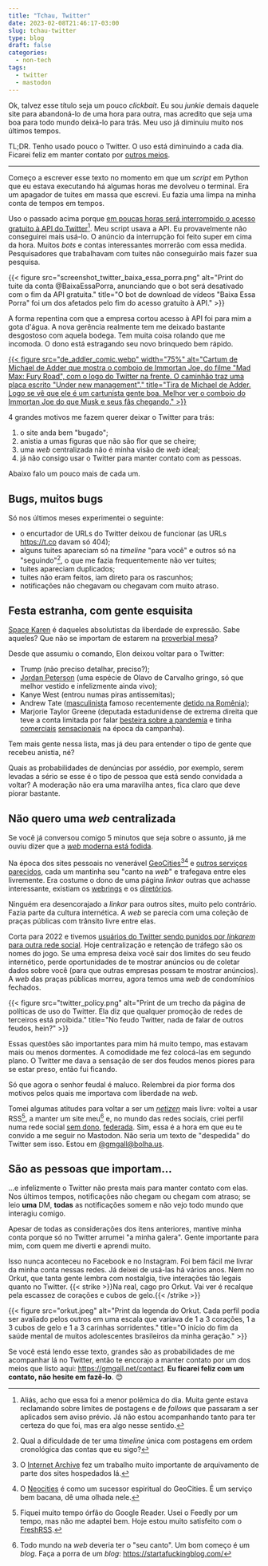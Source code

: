 ```yaml
---
title: "Tchau, Twitter"
date: 2023-02-08T21:46:17-03:00
slug: tchau-twitter
type: blog
draft: false
categories:
  - non-tech
tags:
  - twitter
  - mastodon
---
```

Ok, talvez esse título seja um pouco *clickbait*. Eu sou *junkie* demais daquele site para abandoná-lo de uma hora para outra, mas acredito que seja uma boa para todo mundo deixá-lo para trás. Meu uso já diminuiu muito nos últimos tempos.

TL;DR. Tenho usado pouco o Twitter. O uso está diminuindo a cada dia. Ficarei feliz em manter contato por [outros meios](/contact).

----

Começo a escrever esse texto no momento em que um *script* em Python que eu estava executando há algumas horas me devolveu o terminal. Era um apagador de tuites em massa que escrevi. Eu fazia uma limpa na minha conta de tempos em tempos.

Uso o passado acima porque [em poucas horas será interrompido o acesso gratuito à API do Twitter](https://twitter.com/TwitterDev/status/1621026986784337922)[^1]. Meu script usava a API. Eu provavelmente não conseguirei mais usá-lo. O anúncio da interrupção foi feito super em cima da hora. Muitos *bots* e contas interessantes morrerão com essa medida. Pesquisadores que trabalhavam com tuites não conseguirão mais fazer sua pesquisa.

{{< figure src="screenshot_twitter_baixa_essa_porra.png" alt="Print do tuite da conta @BaixaEssaPorra, anunciando que o bot será desativado com o fim da API gratuita." title="O bot de download de vídeos \"Baixa Essa Porra\" foi um dos afetados pelo fim do acesso gratuito à API."  >}}

A forma repentina com que a empresa cortou acesso à API foi para mim a gota d'água. A nova gerência realmente tem me deixado bastante desgostoso com aquela bodega. Tem muita coisa rolando que me incomoda. O dono está estragando seu novo brinquedo bem rápido.

[{{< figure src="de_addler_comic.webp" width="75%" alt="Cartum de Michael de Adder que mostra o comboio de Immortan Joe, do filme \"Mad Max: Fury Road\", com o logo do Twitter na frente. O caminhão traz uma placa escrito \"Under new management\"." title="Tira de Michael de Adder. Logo se vê que ele é um cartunista gente boa. Melhor ver o comboio do Immortan Joe do que Musk e seus fãs chegando." >}}](https://www.deadder.net/)

4 grandes motivos me fazem querer deixar o Twitter para trás:

1. o site anda bem "bugado";
1. anistia a umas figuras que não são flor que se cheire;
1. uma *web* centralizada não é minha visão de *web* ideal;
1. já não consigo usar o Twitter para manter contato com as pessoas.

Abaixo falo um pouco mais de cada um.

## Bugs, muitos bugs

Só nos últimos meses experimentei o seguinte:

* o encurtador de URLs do Twitter deixou de funcionar (as URLs https://t.co davam só 404);
* alguns tuites apareciam só na *timeline* "para você" e outros só na "seguindo"[^2], o que me fazia frequentemente não ver tuites;
* tuites apareciam duplicados;
* tuites não eram feitos, iam direto para os rascunhos;
* notificações não chegavam ou chegavam com muito atraso.

## Festa estranha, com gente esquisita

[Space Karen](https://knowyourmeme.com/memes/space-karen) é daqueles absolutistas da liberdade de expressão. Sabe aqueles? Que não se importam de estarem na [proverbial mesa](https://twitter.com/search?q=mesa%2010%20pessoas%20nazistas&src=typed_query)?

Desde que assumiu o comando, Elon deixou voltar para o Twitter:

* Trump (não preciso detalhar, preciso?);
* [Jordan Peterson](https://youtu.be/4LqZdkkBDas) (uma espécie de Olavo de Carvalho gringo, só que melhor vestido e infelizmente ainda vivo);
* Kanye West (entrou numas piras antissemitas);
* Andrew Tate ([masculinista](https://escrevalolaescreva.blogspot.com/2012/05/o-masculinismo-como-ele-e.html) famoso recentemente [detido na Romênia](https://www.bbc.com/news/world-europe-64122628));
* Marjorie Taylor Greene (deputada estadunidense de extrema direita que teve a conta limitada por falar [besteira sobre a pandemia](https://edition.cnn.com/2021/08/10/tech/twitter-marjorie-taylor-greene/index.html) e tinha [comerciais](https://youtu.be/b2RdZRORfyY) [sensacionais](https://youtu.be/y5f_sHriEto) na época da campanha).

Tem mais gente nessa lista, mas já deu para entender o tipo de gente que recebeu anistia, né?

Quais as probabilidades de denúncias por assédio, por exemplo, serem levadas a sério se esse é o tipo de pessoa que está sendo convidada a voltar? A moderação não era uma maravilha antes, fica claro que deve piorar bastante.

## Não quero uma *web* centralizada

Se você já conversou comigo 5 minutos que seja sobre o assunto, já me ouviu dizer que a [*web* moderna está fodida](https://thewebisfucked.com/).

Na época dos sites pessoais no venerável [GeoCities](https://en.wikipedia.org/wiki/Yahoo!_GeoCities)[^3][^4] e [outros serviços parecidos](https://web.archive.org/web/20000407212320/http://www.hpg.com.br/), cada um mantinha seu "canto na *web*" e trafegava entre eles livremente. Era costume o dono de uma página *linkar* outras que achasse interessante, existiam os [webrings](https://en.wikipedia.org/wiki/Webring) e os [diretórios](https://en.wikipedia.org/wiki/Web_directory).

Ninguém era desencorajado a *linkar* para outros sites, muito pelo contrário. Fazia parte da cultura internética. A *web* se parecia com uma coleção de praças públicas com trânsito livre entre elas.

Corta para 2022 e tivemos [usuários do Twitter sendo punidos por *linkarem* para outra rede social](https://fortune.com/2022/12/18/twitter-suspends-paul-graham-venture-capitalist-supportive-of-elon-musk-after-he-tweets-about-mastodon-link/). Hoje centralização e retenção de tráfego são os nomes do jogo. Se uma empresa deixa você sair dos limites do seu feudo internético, perde oportunidades de te mostrar anúncios ou de coletar dados sobre você (para que outras empresas possam te mostrar anúncios). A *web* das praças públicas morreu, agora temos uma *web* de condomínios fechados.

{{< figure src="twitter_policy.png" alt="Print de um trecho da página de políticas de uso do Twitter. Ela diz que qualquer promoção de redes de terceiros está proibida." title="No feudo Twitter, nada de falar de outros feudos, hein?" >}}

Essas questões são importantes para mim há muito tempo, mas estavam mais ou menos dormentes. A comodidade me fez colocá-las em segundo plano. O Twitter me dava a sensação de ser dos feudos menos piores para se estar preso, então fui ficando.

Só que agora o senhor feudal é maluco. Relembrei da pior forma dos motivos pelos quais me importava com liberdade na *web*.

Tomei algumas atitudes para voltar a ser um [*netizen*](https://www.merriam-webster.com/dictionary/netizen) mais livre: voltei a usar RSS[^5], a manter um site meu[^6] e, no mundo das redes sociais, criei perfil numa rede social [sem dono](https://fedi.tips/who-owns-the-fediverse-is-the-fediverse-owned-by-a-corporation-or-venture-capital-firm-can-it-be-bought-out-by-google-facebook-elon-musk/), [federada](https://fedi.video/w/9dRFC6Ya11NCVeYKn8ZhiD). Sim, essa é a hora em que eu te convido a me seguir no Mastodon. Não seria um texto de "despedida" do Twitter sem isso. Estou em [@gmgall@bolha.us](https://bolha.us/@gmgall).

## São as pessoas que importam...

...e infelizmente o Twitter não presta mais para manter contato com elas. Nos últimos tempos, notificações não chegam ou chegam com atraso; se leio **uma** DM, **todas** as notificações somem e não vejo todo mundo que interagiu comigo.

Apesar de todas as considerações dos itens anteriores, mantive minha conta porque só no Twitter arrumei "a minha galera". Gente importante para mim, com quem me diverti e aprendi muito.

Isso nunca aconteceu no Facebook e no Instagram. Foi bem fácil me livrar da minha conta nessas redes. Já deixei de usá-las há vários anos. Nem no Orkut, que tanta gente lembra com nostalgia, tive interações tão legais quanto no Twitter. {{< strike >}}Na real, cago pro Orkut. Vai ver é recalque pela escassez de corações e cubos de gelo.{{< /strike >}}

{{< figure src="orkut.jpeg" alt="Print da legenda do Orkut. Cada perfil podia ser avaliado pelos outros em uma escala que variava de 1 a 3 corações, 1 a 3 cubos de gelo e 1 a 3 carinhas sorridentes." title="O início do fim da saúde mental de muitos adolescentes brasileiros da minha geração." >}}

Se você está lendo esse texto, grandes são as probabilidades de me acompanhar lá no Twitter, então te encorajo a manter contato por um dos meios que listo aqui: https://gmgall.net/contact. **Eu ficarei feliz com um contato, não hesite em fazê-lo**. 😊

[^1]:Aliás, acho que essa foi a menor polêmica do dia. Muita gente estava reclamando sobre limites de postagens e de *follows* que passaram a ser aplicados sem aviso prévio. Já não estou acompanhando tanto para ter certeza do que foi, mas era algo nesse sentido.

[^2]:Qual a dificuldade de ter uma *timeline* única com postagens em ordem cronológica das contas que eu sigo?

[^3]:O [Internet Archive](https://archive.org) fez um trabalho muito importante de arquivamento de parte dos sites hospedados lá.

[^4]:O [Neocities](https://neocities.org/) é como um sucessor espiritual do GeoCities. É um serviço bem bacana, dê uma olhada nele.

[^5]:Fiquei muito tempo órfão do Google Reader. Usei o Feedly por um tempo, mas não me adaptei bem. Hoje estou muito satisfeito com o [FreshRSS](https://freshrss.org).

[^6]:Todo mundo na *web* deveria ter o "seu canto". Um bom começo é um *blog*. Faça a porra de um *blog*: https://startafuckingblog.com/
